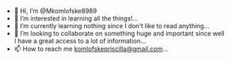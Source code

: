 - 👋 Hi, I’m @Mkomlofske8989
- 👀 I’m interested in learning all the things!...
- 🌱 I’m currently learning nothing since I don't like to read anything...
- 💞️ I’m looking to collaborate on something huge and important since well
I have a great access to a lot of information...
- 📫 How to reach me komlofskepriscilla@gmail.com...

<!---
Mkomlofske8989/Mkomlofske8989 is a ✨ special ✨ repository because its `README.md` (this file) appears on your GitHub profile.
You can click the Preview link to take a look at your changes.
--->
